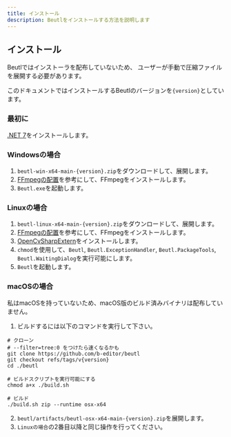 ```yaml
---
title: インストール
description: Beutlをインストールする方法を説明します
---
```


## インストール
Beutlではインストーラを配布していないため、
ユーザーが手動で圧縮ファイルを展開する必要があります。

このドキュメントではインストールするBeutlのバージョンを`{version}`としています。

### 最初に
[.NET 7](https://dotnet.microsoft.com/ja-jp/download/dotnet/7.0)をインストールします。

### Windowsの場合
1. `beutl-win-x64-main-{version}.zip`をダウンロードして、展開します。
2. [FFmpegの配置](https://github.com/b-editor/beutl-docs/blob/main/ja/ffmpeg-install.md)を参考にして、FFmpegをインストールします。
3. `Beutl.exe`を起動します。

### Linuxの場合
1. `beutl-linux-x64-main-{version}.zip`をダウンロードして、展開します。
2. [FFmpegの配置](https://github.com/b-editor/beutl-docs/blob/main/ja/ffmpeg-install.md)を参考にして、FFmpegをインストールします。
3. [OpenCvSharpExtern](https://github.com/shimat/opencvsharp#ubuntu)をインストールします。
4. `chmod`を使用して、`Beutl`, `Beutl.ExceptionHandler`, `Beutl.PackageTools`, `Beutl.WaitingDialog`を実行可能にします。
5. `Beutl`を起動します。

### macOSの場合
私はmacOSを持っていないため、macOS版のビルド済みバイナリは配布していません。
1. ビルドするには以下のコマンドを実行して下さい。
```shell
# クローン
# --filter=tree:0 をつけたら速くなるかも
git clone https://github.com/b-editor/beutl
git checkout refs/tags/v{version}
cd ./beutl

# ビルドスクリプトを実行可能にする
chmod a+x ./build.sh

# ビルド
./build.sh zip --runtime osx-x64
```
2. `beutl/artifacts/beutl-osx-x64-main-{version}.zip`を展開します。
3. `Linuxの場合`の2番目以降と同じ操作を行ってください。
